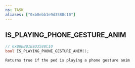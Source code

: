 ```yaml
---
ns: TASK
aliases: ["0xb8ebb1e9d3588c10"]
---
```

## IS_PLAYING_PHONE_GESTURE_ANIM

```c
// 0xB8EBB1E9D3588C10
bool IS_PLAYING_PHONE_GESTURE_ANIM();
```

```
Returns true if the ped is playing a phone gesture anim
```
